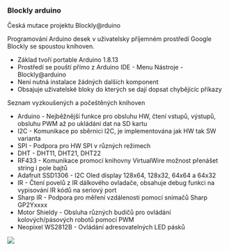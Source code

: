 ### Blockly arduino

Česká mutace projektu Blockly@rduino

Programování Arduino desek v uživatelsky příjemném prostředí Google Blockly se spoustou knihoven.
- Základ tvoří portable Arduino 1.8.13
- Prostředí se pouští přímo z Arduino IDE - Menu Nástroje - Blockly@arduino
- Není nutná instalace žádných dalších komponent
- Obsajuje uživatelské bloky do kterých se dají dopsat chybějícíc příkazy

Seznam vyzkoušených a počeštěných knihoven
- Arduino - Nejběžnější funkce pro obsluhu HW, čtení vstupů, výstupů, obsluhu PWM až po ukládání dat na SD kartu
- I2C - Komunikace po sběrnici I2C, je implementována jak HW tak SW varianta
- SPI - Podpora pro HW SPI v různých režimech
- DHT - DHT11, DHT21, DHT22
- RF433 - Komunikace promocí knihovny VirtualWire možnost přenášet string i pole bajtů
- Adafruit SSD1306 - I2C Oled display 128x64, 128x32, 64x64 a 64x32
- IR - Čtení povelů z IR dálkového ovladače, obsahuje debug funkci na vypisování IR kódů na seriový port
- Sharp IR - Podpora pro měření vzdálenosti pomocí snímačů Sharp GP2Yxxxx
- Motor Shieldy - Obsluha různých budičů pro ovládání kolových/pásových robotů pomocí PWM
- Neopixel WS2812B - Ovládání adresovatelných LED pásků

![](https://github.com/milikiller/arduino/blob/master/nahled.png?raw=true)
